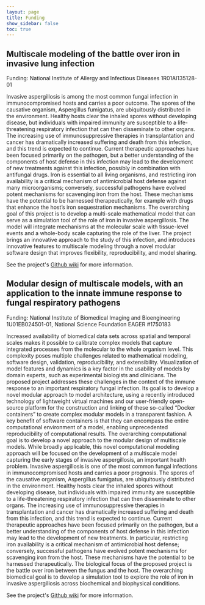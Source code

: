 ```yaml
---
layout: page
title: Funding
show_sidebar: false
toc: true
---
```



## Multiscale modeling of the battle over iron in invasive lung infection
Funding: National Institute of Allergy and Infectious Diseases 1R01AI135128-01

Invasive aspergillosis is among the most common fungal infection in immunocompromised hosts and carries a poor outcome. The spores of the causative organism, Aspergillus fumigatus, are ubiquitously distributed in the environment. Healthy hosts clear the inhaled spores without developing disease, but individuals with impaired immunity are susceptible to a life-threatening respiratory infection that can then disseminate to other organs. The increasing use of immunosuppressive therapies in transplantation and cancer has dramatically increased suffering and death from this infection, and this trend is expected to continue. Current therapeutic approaches have been focused primarily on the pathogen, but a better understanding of the components of host defense in this infection may lead to the development of new treatments against this infection, possibly in combination with  antifungal  drugs.  Iron  is  essential  to  all  living  organisms,  and  restricting  iron  availability  is  a  critical mechanism of antimicrobial  host defense against many microorganisms; conversely, successful pathogens have evolved potent mechanisms for scavenging iron from the host. These mechanisms have the potential to be harnessed therapeutically, for example with drugs that enhance the host’s iron sequestration mechanisms. The  overarching  goal  of  this  project  is  to  develop  a  multi-scale  mathematical  model  that  can  serve  as  a simulation  tool  of  the  role  of  iron  in  invasive  aspergillosis.  The  model  will  integrate  mechanisms  at  the molecular scale with tissue-level events and a whole-body scale capturing the role of the liver. The project brings an innovative approach to the study of this infection, and introduces innovative features to multiscale modeling through a novel modular software design that improves flexibility, reproducibility, and model sharing.

See the project's [Github wiki](https://github.com/LungFungalGrowth/afumigattus/wiki) for     more information.

## Modular design of multiscale models, with an application to the innate immune response to fungal respiratory pathogens 
Funding: National Institute of Biomedical Imaging and Bioengineering 1U01EB024501-01, National Science Foundation EAGER #1750183

Increased availability of biomedical data sets across spatial and temporal scales makes it  possible  to  calibrate  complex  models  that  capture  integrated  processes  from  the  molecular  to  the  whole  organism  level.  This  complexity  poses  multiple  challenges  related  to  mathematical  modeling,  software  design,  validation,  reproducibility,  and  extensibility. Visualization of model features and dynamics is a key factor in the usability of  models  by  domain  experts,  such  as  experimental  biologists  and  clinicians.  The  proposed project addresses these challenges in the context of the immune response to an  important  respiratory  fungal  infection.  Its  goal  is  to  develop  a  novel  modular  approach  to  model  architecture,  using  a  recently  introduced  technology  of  lightweight  virtual  machines  and  our  user-friendly  open-source  platform  for  the  construction  and  linking  of  these  so-called  “Docker  containers”  to  create  complex  modular  models  in  a  transparent  fashion.  A  key  benefit  of  software  containers  is  that  they  can  encompass  the    entire    computational    environment    of    a    model,    enabling    unprecedented    reproducibility  of  computational  results.  The  overarching  computational  goal  is  to  develop  a  novel  approach  to  the  modular  design  of  multiscale  models.  While  broadly  applicable,   this   novel   computational   modeling   approach   will   be   focused   on   the   development of a multiscale model capturing the early stages of invasive aspergillosis, an  important  health  problem.  Invasive  aspergillosis  is  one  of  the  most  common  fungal  infections  in  immunocompromised  hosts  and  carries  a  poor  prognosis.  The  spores  of  the  causative  organism,  Aspergillus  fumigatus,  are  ubiquitously  distributed  in  the  environment.  Healthy  hosts  clear  the  inhaled  spores  without  developing  disease,  but  individuals  with  impaired  immunity  are  susceptible  to  a  life-threatening  respiratory  infection   that   can   then   disseminate   to   other   organs.   The   increasing   use   of   immunosuppressive therapies in transplantation and cancer has dramatically increased suffering  and  death  from  this  infection,  and  this  trend  is  expected  to  continue.  Current  therapeutic  approaches  have  been  focused  primarily  on  the  pathogen,  but  a  better  understanding  of  the  components  of  host  defense  in  this  infection  may  lead  to  the  development  of  new  treatments.  In  particular,  restricting  iron  availability  is  a  critical  mechanism  of  antimicrobial  host  defense;  conversely,  successful  pathogens  have  evolved potent mechanisms for scavenging iron from the host. These mechanisms have the  potential  to  be  harnessed  therapeutically.  The  biological  focus  of  the  proposed  project  is  the  battle  over  iron  between  the  fungus  and  the  host.  The  overarching  biomedical  goal  is  to  develop  a  simulation  tool  to  explore  the  role  of  iron  in  invasive  aspergillosis across biochemical and biophysical conditions.

See the project's [Github wiki](https://github.com/LungFungalGrowth/invasive-aspergillosis/wiki) for more information.
